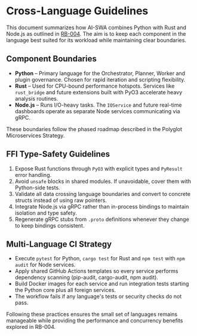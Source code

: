 # Cross-Language Guidelines

This document summarizes how AI-SWA combines Python with Rust and Node.js as outlined in [RB-004](../../research/RB-004_Cross_Language_Design.md). The aim is to keep each component in the language best suited for its workload while maintaining clear boundaries.

## Component Boundaries

- **Python** – Primary language for the Orchestrator, Planner, Worker and plugin governance. Chosen for rapid iteration and scripting flexibility.
- **Rust** – Used for CPU-bound performance hotspots. Services like `rust_bridge` and future extensions built with PyO3 accelerate heavy analysis routines.
- **Node.js** – Runs I/O-heavy tasks. The `IOService` and future real-time dashboards operate as separate Node services communicating via gRPC.

These boundaries follow the phased roadmap described in the Polyglot Microservices Strategy.

## FFI Type-Safety Guidelines

1. Expose Rust functions through `PyO3` with explicit types and `PyResult` error handling.
2. Avoid `unsafe` blocks in shared modules. If unavoidable, cover them with Python-side tests.
3. Validate all data crossing language boundaries and convert to concrete structs instead of using raw pointers.
4. Integrate Node.js via gRPC rather than in-process bindings to maintain isolation and type safety.
5. Regenerate gRPC stubs from `.proto` definitions whenever they change to keep bindings consistent.

## Multi-Language CI Strategy

- Execute `pytest` for Python, `cargo test` for Rust and `npm test` with `npm audit` for Node services.
- Apply shared GitHub Actions templates so every service performs dependency scanning (pip-audit, cargo-audit, npm audit).
- Build Docker images for each service and run integration tests starting the Python core plus all foreign services.
- The workflow fails if any language's tests or security checks do not pass.

Following these practices ensures the small set of languages remains manageable while providing the performance and concurrency benefits explored in RB-004.
